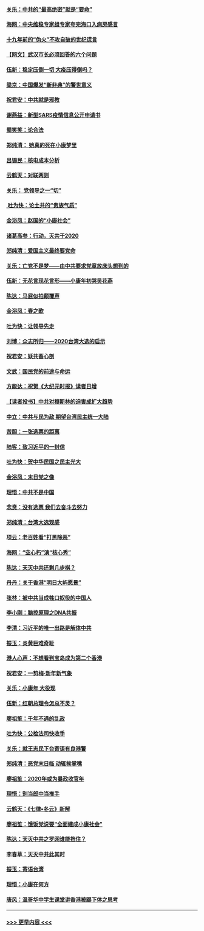 #### [关乐：中共的“最高绝密”就是“要命”](../pages/nsc993/n11816946.md?t=01241631) 
#### [海网：中央维稳专家组专家夸完海口入病房感言](../pages/nsc993/n11815138.md?t=01241631) 
#### [十九年前的“伪火”不攻自破的世纪谎言](../pages/nsc993/n11813238.md?t=01241631) 
#### [【网文】武汉市长必须回答的六个问题](../pages/nsc993/n11813848.md?t=01241631) 
#### [伍新：稳定压倒一切 大疫压得倒吗？](../pages/nsc993/n11812634.md?t=01241631) 
#### [梁京：中国爆发“新非典”的警世意义](../pages/nsc993/n11812554.md?t=01241631) 
#### [祝君安：中共就是邪教](../pages/nsc993/n11812431.md?t=01241631) 
#### [谢燕益：新型SARS疫情信息公开申请书](../pages/nsc993/n11808840.md?t=01241631) 
#### [蜀笑笑：论合法](../pages/nsc993/n11808064.md?t=01241631) 
#### [郑纯清： 她真的死在小康梦里](../pages/nsc993/n11806623.md?t=01241631) 
#### [吕锡民：核电成本分析](../pages/nsc993/n11806284.md?t=01241631) 
#### [云鹤天：对联两则](../pages/nsc993/n11805957.md?t=01241631) 
#### [关乐： 党领导之一“切”](../pages/nsc993/n11804505.md?t=01241631) 
#### [ 吐为快：论土共的“贵族气质”](../pages/nsc993/n11804490.md?t=01241631) 
#### [金浴凤：赵国的“小康社会”](../pages/nsc993/n11804452.md?t=01241631) 
#### [诸葛高参：行动，灭共于2020](../pages/nsc993/n11804120.md?t=01241631) 
#### [郑纯清：爱国主义最终要党命](../pages/nsc993/n11802197.md?t=01241631) 
#### [关乐：亡党不是梦——由中共要求党章放床头想到的](../pages/nsc993/n11802156.md?t=01241631) 
#### [伍新：无花言现花言形——小康年初哭吴花燕](../pages/nsc993/n11800044.md?t=01241631) 
#### [陈达：马屁似拍颠覆声](../pages/nsc993/n11800010.md?t=01241631) 
#### [金浴凤：春之歌](../pages/nsc993/n11797687.md?t=01241631) 
#### [吐为快：让领导先走](../pages/nsc993/n11797512.md?t=01241631) 
#### [刘博：众志所归——2020台湾大选的启示](../pages/nsc993/n11796878.md?t=01241631) 
#### [祝君安：妖共畜心剖](../pages/nsc993/n11794273.md?t=01241631) 
#### [文武：国民党的前途与命运](../pages/nsc993/n11794198.md?t=01241631) 
#### [方能达：祝贺《大纪元时报》读者日增](../pages/nsc993/n11793807.md?t=01241631) 
#### [【读者投书】中共对穆斯林的迫害成扩大趋势](../pages/nsc993/n11791371.md?t=01241631) 
#### [中立：中共与民为敌 期望台湾民主统一大陆](../pages/nsc993/n11790392.md?t=01241631) 
#### [苦胆：一张选票的距离](../pages/nsc993/n11788914.md?t=01241631) 
#### [陆客：致习近平的一封信](../pages/nsc993/n11788867.md?t=01241631) 
#### [吐为快：贺中华民国之民主光大](../pages/nsc993/n11788618.md?t=01241631) 
#### [金浴凤：末日党之像](../pages/nsc993/n11787475.md?t=01241631) 
#### [理悟：中共不是中国](../pages/nsc993/n11787463.md?t=01241631) 
#### [念贲：没有选票  我们去奋斗去努力](../pages/nsc993/n11787398.md?t=01241631) 
#### [郑纯清：台湾大选观感](../pages/nsc993/n11786210.md?t=01241631) 
#### [项云：老百姓看“打黑除恶”](../pages/nsc993/n11785398.md?t=01241631) 
#### [海网：“空心朽”演“核心秀”](../pages/nsc993/n11783874.md?t=01241631) 
#### [陈达：天灭中共还剩几步棋？](../pages/nsc993/n11783719.md?t=01241631) 
#### [丹丹：关于香港“明日大屿愿景”](../pages/nsc993/n11783273.md?t=01241631) 
#### [张林：被中共当成牲口奴役的中国人](../pages/nsc993/n11782397.md?t=01241631) 
#### [李小刚：脑控原理之DNA共振](../pages/nsc993/n11780962.md?t=01241631) 
#### [李清：习近平的唯一出路是解体中共](../pages/nsc993/n11780866.md?t=01241631) 
#### [振玉：炎黄巨难奇耻](../pages/nsc993/n11779632.md?t=01241631) 
#### [港人心声：不想看到宝岛成为第二个香港](../pages/nsc993/n11778817.md?t=01241631) 
#### [祝君安：一剪梅‧新年新气象](../pages/nsc993/n11776340.md?t=01241631) 
#### [关乐：小康年 大役现](../pages/nsc993/n11774213.md?t=01241631) 
#### [伍新：红朝总理令怎总不灵？](../pages/nsc993/n11770813.md?t=01241631) 
#### [廖祖笙：千年不遇的乱政](../pages/nsc993/n11770373.md?t=01241631) 
#### [吐为快：公检法司快收手](../pages/nsc993/n11770359.md?t=01241631) 
#### [关乐：就王志民下台寄语有良港警](../pages/nsc993/n11769903.md?t=01241631) 
#### [郑纯清：恶党末日临 动辄挨掌嘴](../pages/nsc993/n11769356.md?t=01241631) 
#### [廖祖笙：2020年或为暴政收官年](../pages/nsc993/n11768216.md?t=01241631) 
#### [理悟：别当郎中当推手](../pages/nsc993/n11768243.md?t=01241631) 
#### [云鹤天：《七律▪冬云》新解](../pages/nsc993/n11768204.md?t=01241631) 
#### [廖祖笙：饿饭党说要“全面建成小康社会”](../pages/nsc993/n11767482.md?t=01241631) 
#### [陈达：天灭中共之罗网谁能挡住？](../pages/nsc993/n11767465.md?t=01241631) 
#### [李春草：天灭中共此其时](../pages/nsc993/n11767452.md?t=01241631) 
#### [振玉：寄语台湾](../pages/nsc993/n11767432.md?t=01241631) 
#### [理悟：小康在何方](../pages/nsc993/n11767394.md?t=01241631) 
#### [唐风：温哥华中学生课堂讲香港被踢下体之思考](../pages/nsc993/n11766848.md?t=01241631) 

----
#### [ >>> 更早内容 <<< ](../indexes/nsc993-earlier.md)
